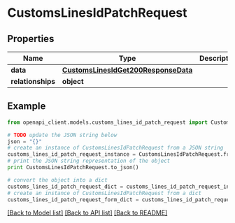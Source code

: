 # CustomsLinesIdPatchRequest


## Properties
Name | Type | Description | Notes
------------ | ------------- | ------------- | -------------
**data** | [**CustomsLinesIdGet200ResponseData**](CustomsLinesIdGet200ResponseData.md) |  | [optional] 
**relationships** | **object** |  | [optional] 

## Example

```python
from openapi_client.models.customs_lines_id_patch_request import CustomsLinesIdPatchRequest

# TODO update the JSON string below
json = "{}"
# create an instance of CustomsLinesIdPatchRequest from a JSON string
customs_lines_id_patch_request_instance = CustomsLinesIdPatchRequest.from_json(json)
# print the JSON string representation of the object
print CustomsLinesIdPatchRequest.to_json()

# convert the object into a dict
customs_lines_id_patch_request_dict = customs_lines_id_patch_request_instance.to_dict()
# create an instance of CustomsLinesIdPatchRequest from a dict
customs_lines_id_patch_request_form_dict = customs_lines_id_patch_request.from_dict(customs_lines_id_patch_request_dict)
```
[[Back to Model list]](../README.md#documentation-for-models) [[Back to API list]](../README.md#documentation-for-api-endpoints) [[Back to README]](../README.md)


